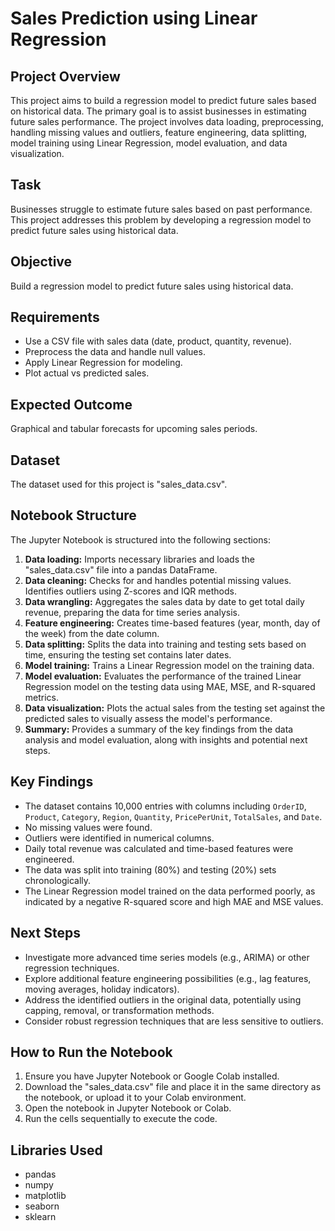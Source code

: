 # Sales Prediction using Linear Regression

## Project Overview

This project aims to build a regression model to predict future sales based on historical data. The primary goal is to assist businesses in estimating future sales performance. The project involves data loading, preprocessing, handling missing values and outliers, feature engineering, data splitting, model training using Linear Regression, model evaluation, and data visualization.

## Task

Businesses struggle to estimate future sales based on past performance. This project addresses this problem by developing a regression model to predict future sales using historical data.

## Objective

Build a regression model to predict future sales using historical data.

## Requirements

- Use a CSV file with sales data (date, product, quantity, revenue).
- Preprocess the data and handle null values.
- Apply Linear Regression for modeling.
- Plot actual vs predicted sales.

## Expected Outcome

Graphical and tabular forecasts for upcoming sales periods.

## Dataset

The dataset used for this project is "sales_data.csv".

## Notebook Structure

The Jupyter Notebook is structured into the following sections:

1.  **Data loading:** Imports necessary libraries and loads the "sales_data.csv" file into a pandas DataFrame.
2.  **Data cleaning:** Checks for and handles potential missing values. Identifies outliers using Z-scores and IQR methods.
3.  **Data wrangling:** Aggregates the sales data by date to get total daily revenue, preparing the data for time series analysis.
4.  **Feature engineering:** Creates time-based features (year, month, day of the week) from the date column.
5.  **Data splitting:** Splits the data into training and testing sets based on time, ensuring the testing set contains later dates.
6.  **Model training:** Trains a Linear Regression model on the training data.
7.  **Model evaluation:** Evaluates the performance of the trained Linear Regression model on the testing data using MAE, MSE, and R-squared metrics.
8.  **Data visualization:** Plots the actual sales from the testing set against the predicted sales to visually assess the model's performance.
9.  **Summary:** Provides a summary of the key findings from the data analysis and model evaluation, along with insights and potential next steps.

## Key Findings

- The dataset contains 10,000 entries with columns including `OrderID`, `Product`, `Category`, `Region`, `Quantity`, `PricePerUnit`, `TotalSales`, and `Date`.
- No missing values were found.
- Outliers were identified in numerical columns.
- Daily total revenue was calculated and time-based features were engineered.
- The data was split into training (80%) and testing (20%) sets chronologically.
- The Linear Regression model trained on the data performed poorly, as indicated by a negative R-squared score and high MAE and MSE values.

## Next Steps

- Investigate more advanced time series models (e.g., ARIMA) or other regression techniques.
- Explore additional feature engineering possibilities (e.g., lag features, moving averages, holiday indicators).
- Address the identified outliers in the original data, potentially using capping, removal, or transformation methods.
- Consider robust regression techniques that are less sensitive to outliers.

## How to Run the Notebook

1.  Ensure you have Jupyter Notebook or Google Colab installed.
2.  Download the "sales_data.csv" file and place it in the same directory as the notebook, or upload it to your Colab environment.
3.  Open the notebook in Jupyter Notebook or Colab.
4.  Run the cells sequentially to execute the code.

## Libraries Used

- pandas
- numpy
- matplotlib
- seaborn
- sklearn
